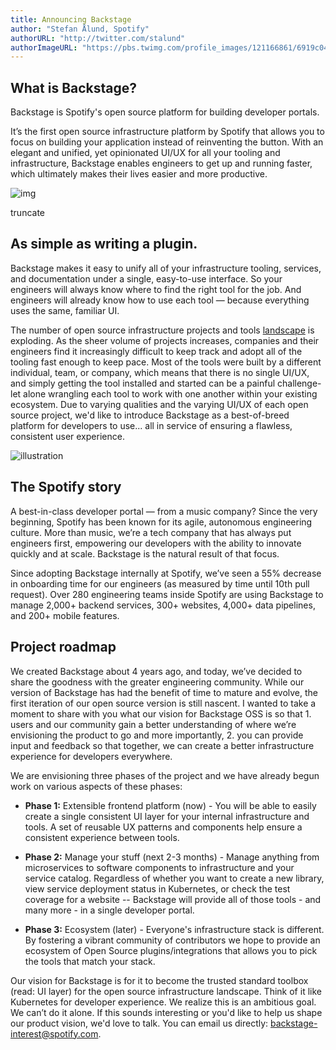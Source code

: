 ```yaml
---
title: Announcing Backstage
author: "Stefan Ålund, Spotify"
authorURL: "http://twitter.com/stalund"
authorImageURL: "https://pbs.twimg.com/profile_images/121166861/6919c047c0d0edaace78c3009b28e917-user-full-200-130.generated_400x400.jpg"
---
```

## What is Backstage?

Backstage is Spotify's open source platform for building developer portals.

It’s the first open source infrastructure platform by Spotify that allows you to focus on building your application instead of reinventing the button. With an elegant and unified, yet opinionated UI/UX for all your tooling and infrastructure, Backstage enables engineers to get up and running faster, which ultimately makes their lives easier and more productive.

![img](assets/blog_1.png)

truncate

## As simple as writing a plugin.

Backstage makes it easy to unify all of your infrastructure tooling, services, and documentation under a single, easy-to-use interface. So your engineers will always know where to find the right tool for the job. And engineers will already know how to use each tool — because everything uses the same, familiar UI.

The number of open source infrastructure projects and tools [landscape](https://landscape.cncf.io/) is exploding. As the sheer volume of projects increases, companies and their engineers find it increasingly difficult to keep track and adopt all of the tooling fast enough to keep pace. Most of the tools were built by a different individual, team, or company, which means that there is no single UI/UX, and simply getting the tool installed and started can be a painful challenge- let alone wrangling each tool to work with one another within your existing ecosystem. Due to varying qualities and the varying UI/UX of each open source project, we'd like to introduce Backstage as a best-of-breed platform for developers to use... all in service of ensuring a flawless, consistent user experience.

![illustration](assets/illustration.svg)

## The Spotify story

A best-in-class developer portal — from a music company? Since the very beginning, Spotify has been known for its agile, autonomous engineering culture. More than music, we’re a tech company that has always put engineers first, empowering our developers with the ability to innovate quickly and at scale. Backstage is the natural result of that focus.

Since adopting Backstage internally at Spotify, we’ve seen a 55% decrease in onboarding time for our engineers (as measured by time until 10th pull request). Over 280 engineering teams inside Spotify are using Backstage to manage 2,000+ backend services, 300+ websites, 4,000+ data pipelines, and 200+ mobile features.

## Project roadmap

We created Backstage about 4 years ago, and today, we’ve decided to share the goodness with the greater engineering community. While our version of Backstage has had the benefit of time to mature and evolve, the first iteration of our open source version is still nascent. I wanted to take a moment to share with you what our vision for Backstage OSS is so that 1. users and our community gain a better understanding of where we’re envisioning the product to go and more importantly, 2. you can provide input and feedback so that together, we can create a better infrastructure experience for developers everywhere.

We are envisioning three phases of the project and we have already begun work on various aspects of these phases:

-   **Phase 1:** Extensible frontend platform (now) - You will be able to easily create a single consistent UI layer for your internal infrastructure and tools. A set of reusable UX patterns and components help ensure a consistent experience between tools.

-   **Phase 2:** Manage your stuff (next 2-3 months) - Manage anything from microservices to software components to infrastructure and your service catalog. Regardless of whether you want to create a new library, view service deployment status in Kubernetes, or check the test coverage for a website -- Backstage will provide all of those tools - and many more - in a single developer portal.

-   **Phase 3:** Ecosystem (later) - Everyone's infrastructure stack is different. By fostering a vibrant community of contributors we hope to provide an ecosystem of Open Source plugins/integrations that allows you to pick the tools that match your stack.

Our vision for Backstage is for it to become the trusted standard toolbox (read: UI layer) for the open source infrastructure landscape. Think of it like Kubernetes for developer experience. We realize this is an ambitious goal. We can’t do it alone. If this sounds interesting or you'd like to help us shape our product vision, we'd love to talk. You can email us directly: [backstage-interest@spotify.com](mailto:backstage-interest@spotify.com).
